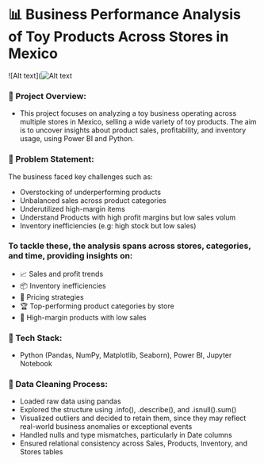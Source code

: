 
# 📊 Business Performance Analysis of Toy Products Across Stores in Mexico

![Alt text](![Alt text](chart.png)

### 📌 Project Overview:
- This project focuses on analyzing a toy business operating across multiple stores in Mexico, selling a wide variety of toy products. The aim is to uncover insights about product sales, profitability, and inventory usage, using Power BI and Python.

### 🎯 Problem Statement:
The business faced key challenges such as:
- Overstocking of underperforming products
- Unbalanced sales across product categories
- Underutilized high-margin items
- Understand Products with high profit margins but low sales volum
- Inventory inefficiencies (e.g: high stock but low sales)

### To tackle these, the analysis spans across stores, categories, and time, providing insights on:
- 📈 Sales and profit trends
- 📦 Inventory inefficiencies
- 🧠 Pricing strategies
- 🏆 Top-performing product categories by store
- 🔎 High-margin products with low sales

### 🧰 Tech Stack:
- Python (Pandas, NumPy, Matplotlib, Seaborn), Power BI, Jupyter Notebook

### 🧹 Data Cleaning Process:
- Loaded raw data using pandas
- Explored the structure using .info(), .describe(), and .isnull().sum()
- Visualized outliers and decided to retain them, since they may reflect real-world business anomalies or exceptional events
- Handled nulls and type mismatches, particularly in Date columns
- Ensured relational consistency across Sales, Products, Inventory, and Stores tables
